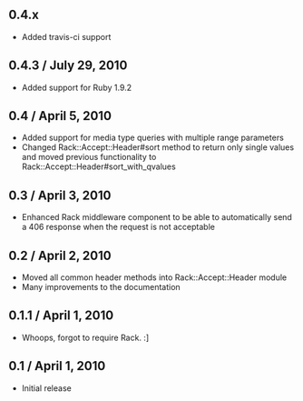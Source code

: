 ## 0.4.x

  * Added travis-ci support

## 0.4.3 / July 29, 2010

  * Added support for Ruby 1.9.2

## 0.4 / April 5, 2010

  * Added support for media type queries with multiple range parameters
  * Changed Rack::Accept::Header#sort method to return only single values
    and moved previous functionality to Rack::Accept::Header#sort_with_qvalues

## 0.3 / April 3, 2010

  * Enhanced Rack middleware component to be able to automatically send a 406
    response when the request is not acceptable

## 0.2 / April 2, 2010

  * Moved all common header methods into Rack::Accept::Header module
  * Many improvements to the documentation

## 0.1.1 / April 1, 2010

  * Whoops, forgot to require Rack. :]

## 0.1 / April 1, 2010

  * Initial release
